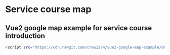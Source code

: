 # Service course map
## Vue2 google map example for service course introduction
```sh
<script src="https://cdn.rawgit.com/crew1274/vue2-google-map-example/0934045f/vue-google-maps.js"></script>
```
